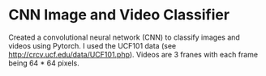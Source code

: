 # CNN Image and Video Classifier 

Created a convolutional neural network (CNN) to classify images and videos using Pytorch. I used the UCF101 data (see http://crcv.ucf.edu/data/UCF101.php). Videos are 3 franes with each frame being 64 * 64 pixels.
